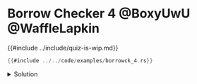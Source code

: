# Borrow Checker 4 @BoxyUwU @WaffleLapkin

{{#include ../include/quiz-is-wip.md}}

```rust
{{#include ../../code/examples/borrowck_4.rs}}
```

<details>
<summary>Solution</summary>

```
{{#include ../../code/examples/stderr/borrowck_4.stderr}}
```

`mutate` forces the lifetime of the reference to be the same as the lifetime of the `foo` itself, so you effectively can't use it ever again — any reference will overlap with the one passed to `mutate`.

To fix this you need to detach the lifetime of the reference from `Foo`'s lifetime:
```rust
fn mutate<'a, 'b>(f: &'a mut Foo<'b>) { ... }
```

Alternatively you can elide both lifetimes:
```rust
fn mutate(f: &mut Foo<'_>) { ... }
```

</details>
